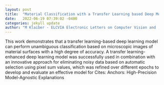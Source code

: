 ```yaml
---
layout: post
title:  "Material Classification with a Transfer Learning based Deep Model on an imbalanced Dataset using an epochal Deming-Cycle-Methodology"
date:   2022-06-19 07:39:02 -0400
categories: jekyll update
author: "M Klaiber - ELCVIA Electronic Letters on Computer Vision and , 2022"
---
```

This work demonstrates that a transfer learning-based deep learning model can perform unambiguous classification based on microscopic images of material surfaces with a high degree of accuracy. A transfer learning-enhanced deep learning model was successfully used in combination with an innovative approach for eliminating noisy data based on automatic selection using pixel sum values, which was refined over different epochs to develop and evaluate an effective model for 
Cites: Anchors: High-Precision Model-Agnostic Explanations